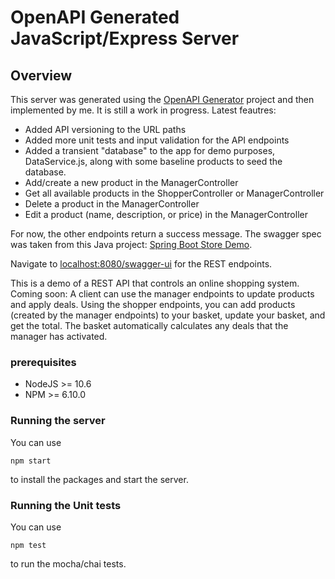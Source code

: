 
# OpenAPI Generated JavaScript/Express Server

## Overview
This server was generated using the [OpenAPI Generator](https://openapi-generator.tech) project and then implemented by me.  It is still a work in progress.  Latest feautres:  
- Added API versioning to the URL paths
- Added more unit tests and input validation for the API endpoints
- Added a transient "database" to the app for demo purposes, DataService.js, along with some baseline products to seed the database.
- Add/create a new product in the ManagerController
- Get all available products in the ShopperController or ManagerController
- Delete a product in the ManagerController
- Edit a product (name, description, or price) in the ManagerController

For now, the other endpoints return a success message.  The swagger spec was taken from this Java project: [Spring Boot Store Demo](https://github.com/jump-kick/springboot-store-demo).  

Navigate to [localhost:8080/swagger-ui](http://localhost:8080/swagger-ui) for the REST endpoints.

This is a demo of a REST API that controls an online shopping system. Coming soon: A client can use the manager endpoints to update products and apply deals. Using the shopper endpoints, you can add products (created by the manager endpoints) to your basket, update your basket, and get the total. The basket automatically calculates any deals that the manager has activated.

### prerequisites
- NodeJS >= 10.6
- NPM >= 6.10.0

### Running the server
You can use
```
npm start
```
to install the packages and start the server.

### Running the Unit tests
You can use
```
npm test
```
to run the mocha/chai tests.

